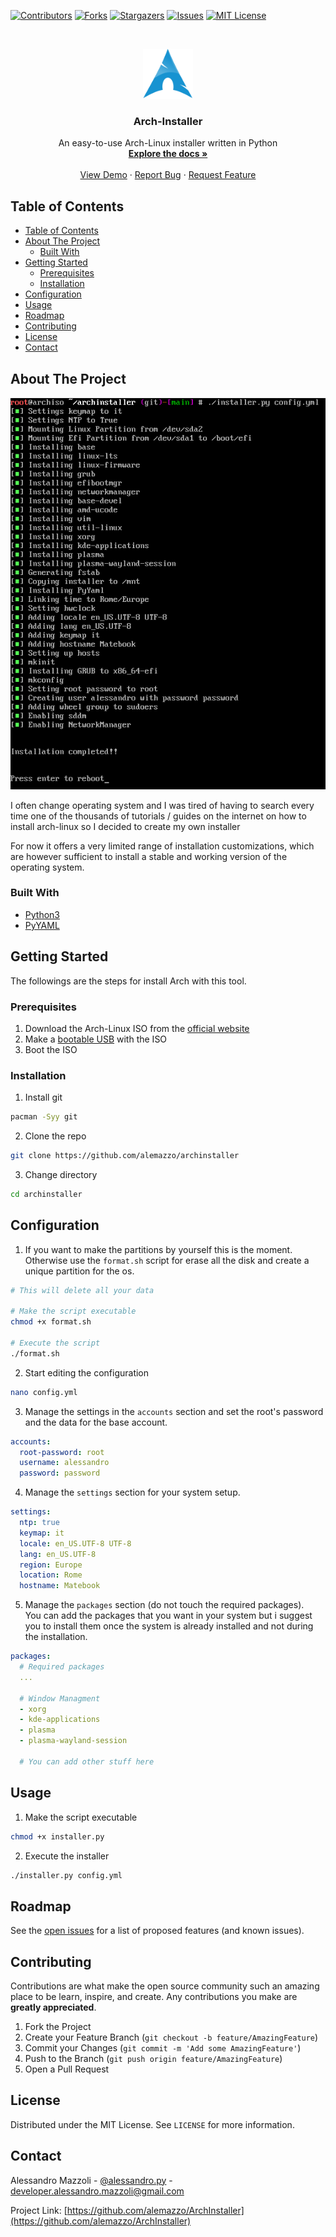 [![Contributors][contributors-shield]][contributors-url]
[![Forks][forks-shield]][forks-url]
[![Stargazers][stars-shield]][stars-url]
[![Issues][issues-shield]][issues-url]
[![MIT License][license-shield]][license-url]



<!-- PROJECT LOGO -->
<br />
<p align="center">
  <a href="https://github.com/alemazzo/ArchInstaller">
    <img src="images/logo.png" alt="Logo" width="80" height="80">
  </a>

  <h3 align="center">Arch-Installer</h3>

  <p align="center">
    An easy-to-use Arch-Linux installer written in Python
    <br />
    <a href="https://github.com/alemazzo/ArchInstaller"><strong>Explore the docs »</strong></a>
    <br />
    <br />
    <a href="https://github.com/alemazzo/ArchInstaller">View Demo</a>
    ·
    <a href="https://github.com/alemazzo/ArchInstaller">Report Bug</a>
    ·
    <a href="https://github.com/alemazzo/ArchInstaller">Request Feature</a>
  </p>
</p>



<!-- TABLE OF CONTENTS -->
## Table of Contents

- [Table of Contents](#table-of-contents)
- [About The Project](#about-the-project)
  - [Built With](#built-with)
- [Getting Started](#getting-started)
  - [Prerequisites](#prerequisites)
  - [Installation](#installation)
- [Configuration](#configuration)
- [Usage](#usage)
- [Roadmap](#roadmap)
- [Contributing](#contributing)
- [License](#license)
- [Contact](#contact)



<!-- ABOUT THE PROJECT -->
## About The Project

[![Product Name Screen Shot][product-screenshot]](https://example.com)

I often change operating system and I was tired of having to search every time one of the thousands of tutorials / guides on the internet on how to install arch-linux so I decided to create my own installer


For now it offers a very limited range of installation customizations, which are however sufficient to install a stable and working version of the operating system.

### Built With

* [Python3](https://www.python.org)
* [PyYAML](https://pyyaml.org)


<!-- GETTING STARTED -->
## Getting Started

The followings are the steps for install Arch with this tool.

### Prerequisites

1. Download the Arch-Linux ISO from the [official website](https://archlinux.org/download/)
2. Make a [bootable USB](https://wiki.archlinux.org/title/USB_flash_installation_medium) with the ISO
3. Boot the ISO
### Installation

1. Install git
```sh
pacman -Syy git
```
2. Clone the repo
```sh
git clone https://github.com/alemazzo/archinstaller
```
3. Change directory
```sh
cd archinstaller
```
## Configuration

1. If you want to make the partitions by yourself this is the moment. Otherwise use the `format.sh` script for erase all the disk and create a unique partition for the os.
```sh
# This will delete all your data

# Make the script executable
chmod +x format.sh 

# Execute the script
./format.sh
```
2. Start editing the configuration
```sh
nano config.yml
```
3. Manage the settings in the `accounts` section and set the root's password and the data for the base account.
```yaml
accounts:
  root-password: root
  username: alessandro
  password: password
```
4. Manage the `settings` section for your system setup.
```yaml
settings:
  ntp: true
  keymap: it
  locale: en_US.UTF-8 UTF-8
  lang: en_US.UTF-8
  region: Europe
  location: Rome
  hostname: Matebook
```
5. Manage the `packages` section (do not touch the required packages). <br>
You can add the packages that you want in your system but i suggest you to install them once the system is already installed and not during the installation.
```yaml
packages:
  # Required packages
  ...

  # Window Managment
  - xorg
  - kde-applications
  - plasma
  - plasma-wayland-session

  # You can add other stuff here

```


<!-- USAGE EXAMPLES -->
## Usage


1. Make the script executable
```sh
chmod +x installer.py
```
2.  Execute the installer
```sh
./installer.py config.yml
```


<!-- ROADMAP -->
## Roadmap

See the [open issues](https://github.com/alemazzo/ArchInstaller/issues) for a list of proposed features (and known issues).

<!-- CONTRIBUTING -->
## Contributing

Contributions are what make the open source community such an amazing place to be learn, inspire, and create. Any contributions you make are **greatly appreciated**.

1. Fork the Project
2. Create your Feature Branch (`git checkout -b feature/AmazingFeature`)
3. Commit your Changes (`git commit -m 'Add some AmazingFeature'`)
4. Push to the Branch (`git push origin feature/AmazingFeature`)
5. Open a Pull Request



<!-- LICENSE -->
## License

Distributed under the MIT License. See `LICENSE` for more information.

<!-- CONTACT -->
## Contact

Alessandro Mazzoli - [@alessandro.py](https://instagram.com/alessandro.py) - developer.alessandro.mazzoli@gmail.com

Project Link: [https://github.com/alemazzo/ArchInstaller](https://github.com/alemazzo/ArchInstaller)

<!-- MARKDOWN LINKS & IMAGES -->
<!-- https://www.markdownguide.org/basic-syntax/#reference-style-links -->
[contributors-shield]: https://img.shields.io/github/contributors/alemazzo/ArchInstaller.svg?style=flat-square
[contributors-url]: https://github.com/alemazzo/ArchInstaller/graphs/contributors
[forks-shield]: https://img.shields.io/github/forks/alemazzo/ArchInstaller.svg?style=flat-square
[forks-url]: https://github.com/alemazzo/ArchInstaller/network/members
[stars-shield]: https://img.shields.io/github/stars/alemazzo/ArchInstaller.svg?style=flat-square
[stars-url]: https://github.com/alemazzo/ArchInstaller/stargazers
[issues-shield]: https://img.shields.io/github/issues/alemazzo/ArchInstaller.svg?style=flat-square
[issues-url]: https://github.com/alemazzo/ArchInstaller/issues
[license-shield]: https://img.shields.io/github/license/alemazzo/ArchInstaller.svg?style=flat-square
[license-url]: https://github.com/alemazzo/ArchInstaller/blob/master/LICENSE.txt
[product-screenshot]: images/product.png
